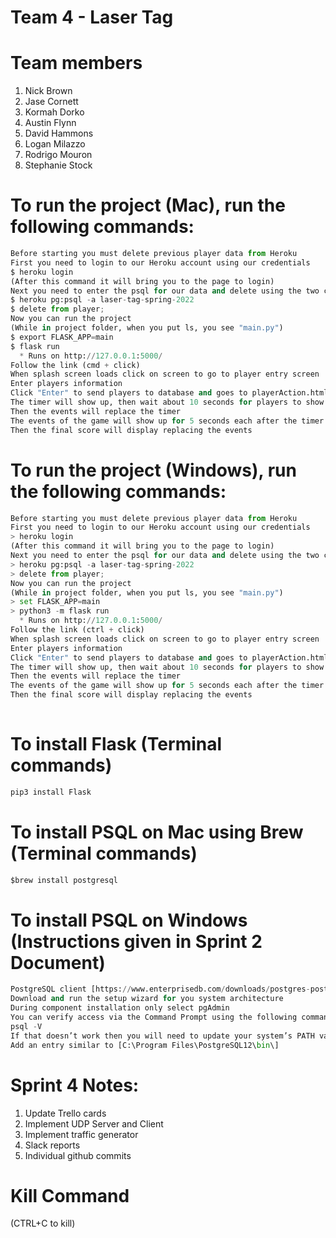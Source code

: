 # Team 4 - Laser Tag


# Team members
1. Nick Brown
1. Jase Cornett
1. Kormah Dorko
1. Austin Flynn
1. David Hammons
1. Logan Milazzo
1. Rodrigo Mouron
1. Stephanie Stock

# To run the project (Mac), run the following commands:
```python
Before starting you must delete previous player data from Heroku
First you need to login to our Heroku account using our credentials
$ heroku login
(After this command it will bring you to the page to login)
Next you need to enter the psql for our data and delete using the two commands below
$ heroku pg:psql -a laser-tag-spring-2022
$ delete from player;
Now you can run the project
(While in project folder, when you put ls, you see "main.py")
$ export FLASK_APP=main
$ flask run
  * Runs on http://127.0.0.1:5000/
Follow the link (cmd + click)
When splash screen loads click on screen to go to player entry screen
Enter players information
Click "Enter" to send players to database and goes to playerAction.html
The timer will show up, then wait about 10 seconds for players to show up
Then the events will replace the timer
The events of the game will show up for 5 seconds each after the timer ends
Then the final score will display replacing the events

```

# To run the project (Windows), run the following commands:
```python
Before starting you must delete previous player data from Heroku
First you need to login to our Heroku account using our credentials
> heroku login
(After this command it will bring you to the page to login)
Next you need to enter the psql for our data and delete using the two commands below
> heroku pg:psql -a laser-tag-spring-2022
> delete from player;
Now you can run the project
(While in project folder, when you put ls, you see "main.py")
> set FLASK_APP=main
> python3 -m flask run
  * Runs on http://127.0.0.1:5000/
Follow the link (ctrl + click)
When splash screen loads click on screen to go to player entry screen
Enter players information
Click "Enter" to send players to database and goes to playerAction.html
The timer will show up, then wait about 10 seconds for players to show up
Then the events will replace the timer
The events of the game will show up for 5 seconds each after the timer ends
Then the final score will display replacing the events
 
```

# To install Flask (Terminal commands)
```python
pip3 install Flask

```

# To install PSQL on Mac using Brew (Terminal commands)
```python
$brew install postgresql

```

# To install PSQL on Windows (Instructions given in Sprint 2 Document)
```python
PostgreSQL client [https://www.enterprisedb.com/downloads/postgres-postgresql-downloads]
Download and run the setup wizard for you system architecture
During component installation only select pgAdmin
You can verify access via the Command Prompt using the following command
psql -V
If that doesn’t work then you will need to update your system’s PATH variable and then restart your Command Prompt
Add an entry similar to [C:\Program Files\PostgreSQL12\bin\]


```

# Sprint 4 Notes:
1. Update Trello cards
1. Implement UDP Server and Client
1. Implement traffic generator
1. Slack reports 
1. Individual github commits

# Kill Command
(CTRL+C to kill)
